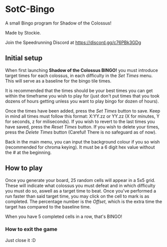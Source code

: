 # SotC-Bingo

A small Bingo program for Shadow of the Colossus!

Made by Stockie.

Join the Speedrunning Discord at https://discord.gg/c76PBk3GDg

## Initial setup
When first launching **Shadow of the Colossus BINGO!** you must introduce target times for each colossus, in each difficulty in the _Set Times_ menu. This will serve as a baseline for the bingo tile times.

It is recommended that the times should be your best times you can get within the timeframe you wish to play for (just don't put times that you took dozens of hours getting unless you want to play bingo for dozen of hours).

Once the times have been added, press the _Set Times_ button to save. Keep in mind all times must follow this format: X:YY.zz or YY.zz (X for minutes, Y for seconds, z for miliseconds). If you wish to revert to the last times you have saved, press the _Reset Times_ button. If you wish to delete your times, press the _Delete Times_ button (Careful! There is no safeguard as of now).

Back in the main menu, you can input the background colour if you so wish (recommended for chroma keying). It must be a 6 digit hex value without the # at the beginning.

## How to play
Once you generate your board, 25 random cells will appear in a 5x5 grid. These will indicate what colossus you must defeat and in which difficulty you must do so, aswell as a target time to beat. Once you've performed a run faster than said target time, you may click on the cell to mark is as completed. The percentage number is the _Offset_, which is the extra time the target has compared to the baseline time.

When you have 5 completed cells in a row, that's BINGO!

### How to exit the game
Just close it :D
